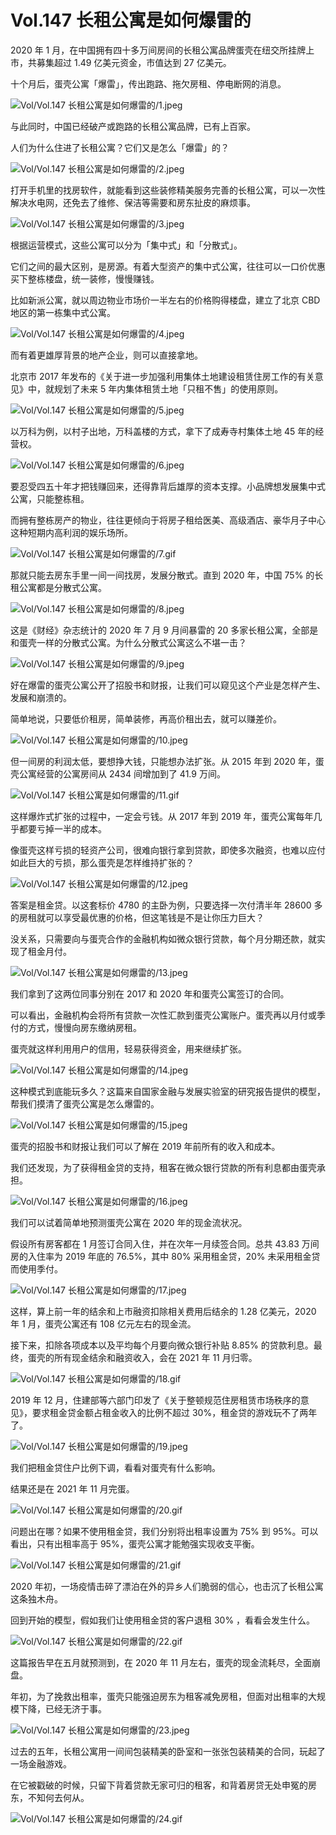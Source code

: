 # Vol.147 长租公寓是如何爆雷的

2020 年 1 月，在中国拥有四十多万间房间的长租公寓品牌蛋壳在纽交所挂牌上市，共募集超过 1.49 亿美元资金，市值达到 27 亿美元。

十个月后，蛋壳公寓「爆雷」，传出跑路、拖欠房租、停电断网的消息。

![Vol/Vol.147 长租公寓是如何爆雷的/1.jpeg](https://cdn.jsdelivr.net/gh/just-prog/static/image/Vol/Vol.147%20长租公寓是如何爆雷的/1.jpeg)

与此同时，中国已经破产或跑路的长租公寓品牌，已有上百家。

人们为什么住进了长租公寓？它们又是怎么「爆雷」的？

![Vol/Vol.147 长租公寓是如何爆雷的/2.jpeg](https://cdn.jsdelivr.net/gh/just-prog/static/image/Vol/Vol.147%20长租公寓是如何爆雷的/2.jpeg)

打开手机里的找房软件，就能看到这些装修精美服务完善的长租公寓，可以一次性解决水电网，还免去了维修、保洁等需要和房东扯皮的麻烦事。

![Vol/Vol.147 长租公寓是如何爆雷的/3.jpeg](https://cdn.jsdelivr.net/gh/just-prog/static/image/Vol/Vol.147%20长租公寓是如何爆雷的/3.jpeg)

根据运营模式，这些公寓可以分为「集中式」和「分散式」。

它们之间的最大区别，是房源。有着大型资产的集中式公寓，往往可以一口价优惠买下整栋楼盘，统一装修，慢慢赚钱。

比如新派公寓，就以周边物业市场价一半左右的价格购得楼盘，建立了北京 CBD 地区的第一栋集中式公寓。

![Vol/Vol.147 长租公寓是如何爆雷的/4.jpeg](https://cdn.jsdelivr.net/gh/just-prog/static/image/Vol/Vol.147%20长租公寓是如何爆雷的/4.jpeg)

而有着更雄厚背景的地产企业，则可以直接拿地。

北京市 2017 年发布的《关于进一步加强利用集体土地建设租赁住房工作的有关意见》中，就规划了未来 5 年内集体租赁土地「只租不售」的使用原则。

![Vol/Vol.147 长租公寓是如何爆雷的/5.jpeg](https://cdn.jsdelivr.net/gh/just-prog/static/image/Vol/Vol.147%20长租公寓是如何爆雷的/5.jpeg)

以万科为例，以村子出地，万科盖楼的方式，拿下了成寿寺村集体土地 45 年的经营权。

![Vol/Vol.147 长租公寓是如何爆雷的/6.jpeg](https://cdn.jsdelivr.net/gh/just-prog/static/image/Vol/Vol.147%20长租公寓是如何爆雷的/6.jpeg)

要忍受四五十年才把钱赚回来，还得靠背后雄厚的资本支撑。小品牌想发展集中式公寓，只能整栋租。

而拥有整栋房产的物业，往往更倾向于将房子租给医美、高级酒店、豪华月子中心这种短期内高利润的娱乐场所。

![Vol/Vol.147 长租公寓是如何爆雷的/7.gif](https://cdn.jsdelivr.net/gh/just-prog/static/image/Vol/Vol.147%20长租公寓是如何爆雷的/7.gif)

那就只能去房东手里一间一间找房，发展分散式。直到 2020 年，中国 75% 的长租公寓都是分散式公寓。

![Vol/Vol.147 长租公寓是如何爆雷的/8.jpeg](https://cdn.jsdelivr.net/gh/just-prog/static/image/Vol/Vol.147%20长租公寓是如何爆雷的/8.jpeg)

这是《财经》杂志统计的 2020 年 7 月 9 月间暴雷的 20 多家长租公寓，全部是和蛋壳一样的分散式公寓。为什么分散式公寓这么不堪一击？

![Vol/Vol.147 长租公寓是如何爆雷的/9.jpeg](https://cdn.jsdelivr.net/gh/just-prog/static/image/Vol/Vol.147%20长租公寓是如何爆雷的/9.jpeg)

好在爆雷的蛋壳公寓公开了招股书和财报，让我们可以窥见这个产业是怎样产生、发展和崩溃的。

简单地说，只要低价租房，简单装修，再高价租出去，就可以赚差价。

![Vol/Vol.147 长租公寓是如何爆雷的/10.jpeg](https://cdn.jsdelivr.net/gh/just-prog/static/image/Vol/Vol.147%20长租公寓是如何爆雷的/10.jpeg)

但一间房的利润太低，要想挣大钱，只能想办法扩张。从 2015 年到 2020 年，蛋壳公寓经营的公寓房间从 2434 间增加到了 41.9 万间。

![Vol/Vol.147 长租公寓是如何爆雷的/11.gif](https://cdn.jsdelivr.net/gh/just-prog/static/image/Vol/Vol.147%20长租公寓是如何爆雷的/11.gif)

这样爆炸式扩张的过程中，一定会亏钱。从 2017 年到 2019 年，蛋壳公寓每年几乎都要亏掉一半的成本。

像蛋壳这样亏损的轻资产公司，很难向银行拿到贷款，即使多次融资，也难以应付如此巨大的亏损，那么蛋壳是怎样维持扩张的？

![Vol/Vol.147 长租公寓是如何爆雷的/12.jpeg](https://cdn.jsdelivr.net/gh/just-prog/static/image/Vol/Vol.147%20长租公寓是如何爆雷的/12.jpeg)

答案是租金贷。以这套标价 4780 的主卧为例，只要选择一次付清半年 28600 多的房租就可以享受最优惠的价格，但这笔钱是不是让你压力巨大？

没关系，只需要向与蛋壳合作的金融机构如微众银行贷款，每个月分期还款，就实现了租金月付。

![Vol/Vol.147 长租公寓是如何爆雷的/13.jpeg](https://cdn.jsdelivr.net/gh/just-prog/static/image/Vol/Vol.147%20长租公寓是如何爆雷的/13.jpeg)

我们拿到了这两位同事分别在 2017 和 2020 年和蛋壳公寓签订的合同。

可以看出，金融机构会将所有贷款一次性汇款到蛋壳公寓账户。蛋壳再以月付或季付的方式，慢慢向房东缴纳房租。

蛋壳就这样利用用户的信用，轻易获得资金，用来继续扩张。

![Vol/Vol.147 长租公寓是如何爆雷的/14.jpeg](https://cdn.jsdelivr.net/gh/just-prog/static/image/Vol/Vol.147%20长租公寓是如何爆雷的/14.jpeg)

这种模式到底能玩多久？这篇来自国家金融与发展实验室的研究报告提供的模型，帮我们摸清了蛋壳公寓是怎么爆雷的。

![Vol/Vol.147 长租公寓是如何爆雷的/15.jpeg](https://cdn.jsdelivr.net/gh/just-prog/static/image/Vol/Vol.147%20长租公寓是如何爆雷的/15.jpeg)

蛋壳的招股书和财报让我们可以了解在 2019 年前所有的收入和成本。

我们还发现，为了获得租金贷的支持，租客在微众银行贷款的所有利息都由蛋壳承担。

![Vol/Vol.147 长租公寓是如何爆雷的/16.jpeg](https://cdn.jsdelivr.net/gh/just-prog/static/image/Vol/Vol.147%20长租公寓是如何爆雷的/16.jpeg)

我们可以试着简单地预测蛋壳公寓在 2020 年的现金流状况。

假设所有房客都在 1 月签订合同入住，并在次年一月续签合同。总共 43.83 万间房的入住率为 2019 年底的 76.5%，其中 80% 采用租金贷，20% 未采用租金贷而使用季付。

![Vol/Vol.147 长租公寓是如何爆雷的/17.jpeg](https://cdn.jsdelivr.net/gh/just-prog/static/image/Vol/Vol.147%20长租公寓是如何爆雷的/17.jpeg)

这样，算上前一年的结余和上市融资扣除相关费用后结余的 1.28 亿美元，2020 年 1 月，蛋壳公寓还有 108 亿元左右的现金流。

接下来，扣除各项成本以及平均每个月要向微众银行补贴 8.85% 的贷款利息。最终，蛋壳的所有现金结余和融资收入，会在 2021 年 11 月归零。

![Vol/Vol.147 长租公寓是如何爆雷的/18.gif](https://cdn.jsdelivr.net/gh/just-prog/static/image/Vol/Vol.147%20长租公寓是如何爆雷的/18.gif)

2019 年 12 月，住建部等六部门印发了《关于整顿规范住房租赁市场秩序的意见》，要求租金贷金额占租金收入的比例不超过 30%，租金贷的游戏玩不了两年了。

![Vol/Vol.147 长租公寓是如何爆雷的/19.jpeg](https://cdn.jsdelivr.net/gh/just-prog/static/image/Vol/Vol.147%20长租公寓是如何爆雷的/19.jpeg)

我们把租金贷住户比例下调，看看对蛋壳有什么影响。

结果还是在 2021 年 11 月完蛋。

![Vol/Vol.147 长租公寓是如何爆雷的/20.gif](https://cdn.jsdelivr.net/gh/just-prog/static/image/Vol/Vol.147%20长租公寓是如何爆雷的/20.gif)

问题出在哪？如果不使用租金贷，我们分别将出租率设置为 75% 到 95%。可以看出，只有出租率高于 95%，蛋壳公寓才能勉强实现收支平衡。

![Vol/Vol.147 长租公寓是如何爆雷的/21.gif](https://cdn.jsdelivr.net/gh/just-prog/static/image/Vol/Vol.147%20长租公寓是如何爆雷的/21.gif)

2020 年初，一场疫情击碎了漂泊在外的异乡人们脆弱的信心，也击沉了长租公寓这条独木舟。

回到开始的模型，假如我们让使用租金贷的客户退租 30% ，看看会发生什么。

![Vol/Vol.147 长租公寓是如何爆雷的/22.gif](https://cdn.jsdelivr.net/gh/just-prog/static/image/Vol/Vol.147%20长租公寓是如何爆雷的/22.gif)

这篇报告早在五月就预测到，在 2020 年 11 月左右，蛋壳的现金流耗尽，全面崩盘。

年初，为了挽救出租率，蛋壳只能强迫房东为租客减免房租，但面对出租率的大规模下降，已经无济于事。

![Vol/Vol.147 长租公寓是如何爆雷的/23.jpeg](https://cdn.jsdelivr.net/gh/just-prog/static/image/Vol/Vol.147%20长租公寓是如何爆雷的/23.jpeg)

过去的五年，长租公寓用一间间包装精美的卧室和一张张包装精美的合同，玩起了一场金融游戏。

在它被戳破的时候，只留下背着贷款无家可归的租客，和背着房贷无处申冤的房东，不知何去何从。

![Vol/Vol.147 长租公寓是如何爆雷的/24.gif](https://cdn.jsdelivr.net/gh/just-prog/static/image/Vol/Vol.147%20长租公寓是如何爆雷的/24.gif)
